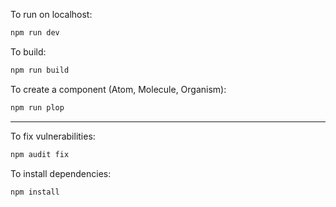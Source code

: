 To run on localhost:

```bash
npm run dev
```

To build:

```bash
npm run build
```

To create a component (Atom, Molecule, Organism):

```bash
npm run plop
```

---

To fix vulnerabilities:

```bash
npm audit fix
```

To install dependencies:

```bash
npm install
```
